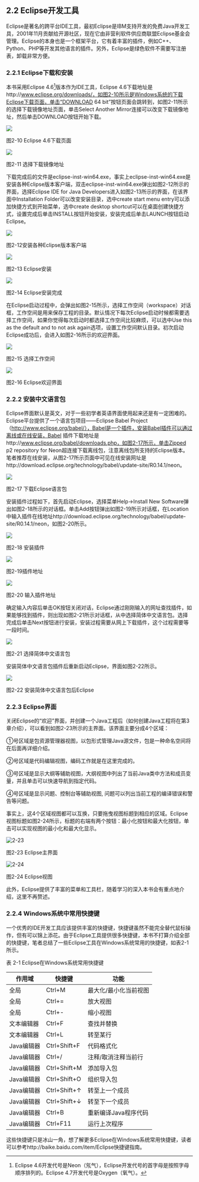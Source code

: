 ## 2.2 Eclipse开发工具

Eclipse是著名的跨平台IDE工具，最初Eclipse是IBM支持开发的免费Java开发工具，2001年11月贡献给开源社区，现在它由非营利软件供应商联盟Eclipse基金会管理。Eclipse的本身也是一个框架平台，它有着丰富的插件，例如C++、Python、PHP等开发其他语言的插件。另外，Eclipse是绿色软件不需要写注册表，卸载非常方便。

### 2.2.1 Eclipse下载和安装

本书采用Eclipse 4.6[^5]版本作为IDE工具，Eclipse 4.6下载地址是http://www.eclipse.org/downloads/，如图2-10所示是Windows系统的下载Eclipse下载页面，单击“DOWNLOAD 64 bit”按钮页面会跳转到，如图2-11所示的选择下载镜像地址页面，单击Select Another Mirror连接可以改变下载镜像地址，然后单击DOWNLOAD按钮开始下载。

![](../assets/2-10.jpg)

图2-10 Eclipse 4.6下载页面

![](../assets/2-11.jpg)

图2-11 选择下载镜像地址

下载完成后的文件是eclipse-inst-win64.exe，事实上eclipse-inst-win64.exe是安装各种Eclipse版本客户端，双击eclipse-inst-win64.exe弹出如图2-12所示的界面，选择Eclipse IDE for Java Developers进入如图2-13所示的界面，在该界面中Installation Folder可以改变安装目录，选中create start menu entry可以添加快捷方式到开始菜单，选中create desktop shortcut可以在桌面创建快捷方式，设置完成后单击INSTALL按钮开始安装，安装完成后单击LAUNCH按钮启动Eclipse。

![](../assets/2-12.jpg)

图2-12安装各种Eclipse版本客户端

![](../assets/2-13.jpg)

图2-13 Eclipse安装

![](../assets/2-14.jpg)

图2-14 Eclipse安装完成

在Eclipse启动过程中，会弹出如图2-15所示，选择工作空间（workspace）对话框，工作空间是用来保存工程的目录。默认情况下每次Eclipse启动时候都需要选择工作空间，如果你觉得每次启动时都选择工作空间比较麻烦，可以选中Use this as the default and to not ask again选项，设置工作空间默认目录。初次启动Eclipse成功后，会进入如图2-16所示的欢迎界面。

![](../assets/2-15.jpg)

图2-15 选择工作空间

![](../assets/2-16.jpg)

图2-16 Eclipse欢迎界面

### 2.2.2 安装中文语言包

Eclipse界面默认是英文，对于一些初学者英语界面使用起来还是有一定困难的。Eclipse平台提供了一个语言包项目——Eclipse Babel Project（http://www.eclipse.org/babel/），Babel是一个插件，安装Babel插件可以通过离线或在线安装，Babel 插件下载地址是http://www.eclipse.org/babel/downloads.php，如图2-17所示，单击Zipped p2 repository for Neon超连接下载离线包，注意离线包所支持的Eclipse版本。笔者推荐在线安装，从图2-17所示页面中可见在线安装网址是http://download.eclipse.org/technology/babel/update-site/R0.14.1/neon。

![](../assets/2-17.jpg)

图2-17 下载Eclipse语言包

安装插件过程如下，首先启动Eclipse，选择菜单Help→Install New Software弹出如图2-18所示的对话框。单击Add按钮弹出如图2-19所示对话框，在Location中输入插件在线地址http://download.eclipse.org/technology/babel/update-site/R0.14.1/neon，如图2-20所示。

![](../assets/2-18.jpg)

图2-18 安装插件

![](../assets/2-19.jpg)

图2-19插件地址

![](../assets/2-20.jpg)

图2-20 输入插件地址

确定输入内容后单击OK按钮关闭对话，Eclipse通过刚刚输入的网址查找插件，如果能够找到插件，则出现如图2-21所示对话框，从中选择简体中文语言包。选择完成后单击Next按钮进行安装，安装过程需要从网上下载插件，这个过程需要等一段时间。

![](../assets/2-21.jpg)

图2-21 选择简体中文语言包

安装简体中文语言包插件后重新启动Eclipse，界面如图2-22所示。

![](../assets/2-22.jpg)

图2-22 安装简体中文语言包后Eclipse

### 2.2.3 Eclipse界面

关闭Eclipse的“欢迎”界面，并创建一个Java工程后（如何创建Java工程将在第3章介绍），可以看到如图2-23所示的主界面。该界面主要分成4个区域：

①号区域是包资源管理器视图，以包形式管理Java源文件，包是一种命名空间将在后面再详细介绍。

②号区域是代码编辑视图，编码工作就是在这里完成的。

③号区域是显示大纲等辅助视图，大纲视图中列出了当前Java类中方法和成员变量，并且单击可以快速导航到指定代码。

④号区域是显示问题、控制台等辅助视图, 问题可以列出当前工程的编译错误和警告等问题。

事实上，这4个区域视图都可以互换，只要拖曳视图标题到相应的区域。Eclipse视图标题如图2-24所示，标题的右端有两个按钮：最小化按钮和最大化按钮，单击可以实现视图的最小化和最大化显示。

![2-23](..../assets/2-23.jpg)

图2-23 Eclipse主界面

![2-24](..../assets/2-24.jpg)

图2-24 Eclipse视图

此外，Eclipse提供了丰富的菜单和工具栏，随着学习的深入本书会有重点地介绍，这里不再赘述。

### 2.2.4 Windows系统中常用快捷键

一个优秀的IDE开发工具应该提供丰富的快捷键，快捷键虽然不能完全替代鼠标操作，但有可以锦上添花。由于Eclipse工具提供很多快捷键，本书不打算介绍全部的快捷键，笔者总结了一些Eclipse工具在Windows系统常用的快捷键，如表2-1所示。

表 2-1 Eclipse在Windows系统常用快捷键

| **作用域** | **快捷键** | **功能** |
| --- | --- | --- |
| 全局 | Ctrl+M | 最大化/最小化当前视图 |
| 全局 | Ctrl+= | 放大视图 |
| 全局 | Ctrl+- | 缩小视图 |
| 文本编辑器 | Ctrl+F | 查找并替换 |
| 文本编辑器 | Ctrl+L | 转至某行 |
| Java编辑器 | Ctrl+Shift+F | 代码格式化 |
| Java编辑器 | Ctrl+/ | 注释/取消注释当前行 |
| Java编辑器 | Ctrl+Shift+M | 添加导入包 |
| Java编辑器 | Ctrl+Shift+O | 组织导入包 |
| Java编辑器 | Ctrl+Shift+↑ | 转至上一个成员 |
| Java编辑器 | Ctrl+Shift+↓ | 转至下一个成员 |
| Java编辑器 | Ctrl+B | 重新编译Java程序代码 |
| Java编辑器 | Ctrl+F11 | 运行上次程序 |

这些快捷键只是冰山一角，想了解更多Eclipse在Windows系统常用快捷键，读者可以参考http://baike.baidu.com/item/Eclipse快捷键指南。

[^5]: Eclipse 4.6开发代号是Neon（氖气），Eclipse开发代号的首字母是按照字母顺序排列的。Eclipse 4.7开发代号是Oxygen（氧气）。